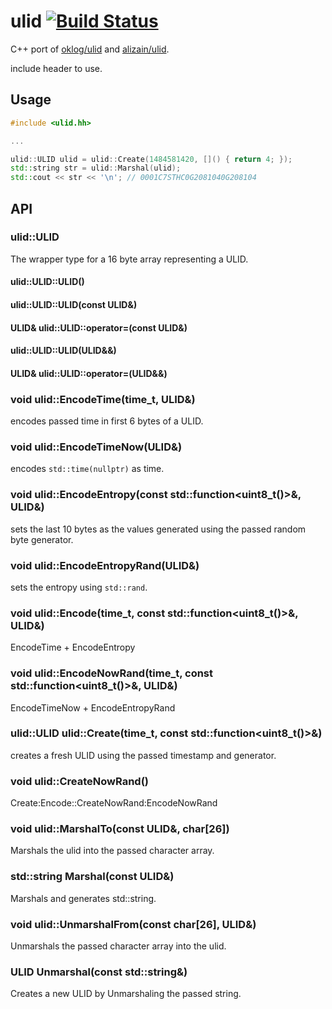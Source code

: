 # ulid [![Build Status](https://travis-ci.org/suyash/ulid.svg?branch=master)](https://travis-ci.org/suyash/ulid)

C++ port of [oklog/ulid](https://github.com/oklog/ulid) and [alizain/ulid](https://github.com/alizain/ulid).

include header to use.

## Usage

```c++
#include <ulid.hh>

...

ulid::ULID ulid = ulid::Create(1484581420, []() { return 4; });
std::string str = ulid::Marshal(ulid);
std::cout << str << '\n'; // 0001C7STHC0G2081040G208104
```

## API

### ulid::ULID

The wrapper type for a 16 byte array representing a ULID.

#### ulid::ULID::ULID()

#### ulid::ULID::ULID(const ULID&)

#### ULID& ulid::ULID::operator=(const ULID&)

#### ulid::ULID::ULID(ULID&&)

#### ULID& ulid::ULID::operator=(ULID&&)

### void ulid::EncodeTime(time_t, ULID&)

encodes passed time in first 6 bytes of a ULID.

### void ulid::EncodeTimeNow(ULID&)

encodes `std::time(nullptr)` as time.

### void ulid::EncodeEntropy(const std::function<uint8_t()>&, ULID&)

sets the last 10 bytes as the values generated using the passed random byte generator.

### void ulid::EncodeEntropyRand(ULID&)

sets the entropy using `std::rand`.

### void ulid::Encode(time_t, const std::function<uint8_t()>&, ULID&)

EncodeTime + EncodeEntropy

### void ulid::EncodeNowRand(time_t, const std::function<uint8_t()>&, ULID&)

EncodeTimeNow + EncodeEntropyRand

### ulid::ULID ulid::Create(time_t, const std::function<uint8_t()>&)

creates a fresh ULID using the passed timestamp and generator.

### void ulid::CreateNowRand()

Create:Encode::CreateNowRand:EncodeNowRand

### void ulid::MarshalTo(const ULID&, char[26])

Marshals the ulid into the passed character array.

### std::string Marshal(const ULID&)

Marshals and generates std::string.

### void ulid::UnmarshalFrom(const char[26], ULID&)

Unmarshals the passed character array into the ulid.

### ULID Unmarshal(const std::string&)

Creates a new ULID by Unmarshaling the passed string.
